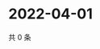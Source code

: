 # 2022-04-01

共 0 条

<!-- BEGIN WEIBO -->
<!-- 最后更新时间 Fri Apr 01 2022 12:22:14 GMT+0800 (China Standard Time) -->

<!-- END WEIBO -->
